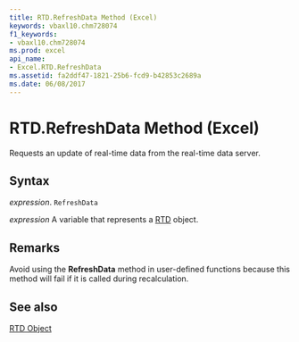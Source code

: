```yaml
---
title: RTD.RefreshData Method (Excel)
keywords: vbaxl10.chm728074
f1_keywords:
- vbaxl10.chm728074
ms.prod: excel
api_name:
- Excel.RTD.RefreshData
ms.assetid: fa2ddf47-1821-25b6-fcd9-b42853c2689a
ms.date: 06/08/2017
---
```



# RTD.RefreshData Method (Excel)

Requests an update of real-time data from the real-time data server.


## Syntax

 _expression_. `RefreshData`

 _expression_ A variable that represents a [RTD](Excel.RTD.md) object.


## Remarks

Avoid using the  **RefreshData** method in user-defined functions because this method will fail if it is called during recalculation.


## See also


[RTD Object](Excel.RTD.md)

